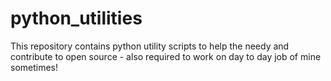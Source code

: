 # python_utilities
This repository contains python utility scripts to help the needy and contribute to open source - also required to work on day to day job of mine sometimes!
